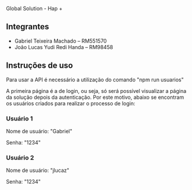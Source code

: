 Global Solution - Hap +

## Integrantes
- Gabriel Teixeira Machado – RM551570
- João Lucas Yudi Redi Handa – RM98458

## Instruções de uso
<p>Para usar a API é necessário a utilização do comando "npm run usuarios"</p>
A primeira página é a de login, ou seja, só será possível visualizar a página da solução depois da autenticação. Por este motivo, abaixo se encontram os usuários criados para realizar o processo de login:

<h3>Usuário 1</h3>
<p>Nome de usuário: "Gabriel"</p>
<p>Senha: "1234"</p>

<h3>Usuário 2</h3>
<p>Nome de usuário: "jlucaz"</p>
<p>Senha: "1234"</p>


